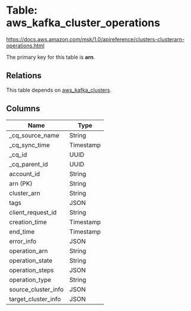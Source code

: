 # Table: aws_kafka_cluster_operations

https://docs.aws.amazon.com/msk/1.0/apireference/clusters-clusterarn-operations.html

The primary key for this table is **arn**.

## Relations

This table depends on [aws_kafka_clusters](aws_kafka_clusters).

## Columns

| Name          | Type          |
| ------------- | ------------- |
|_cq_source_name|String|
|_cq_sync_time|Timestamp|
|_cq_id|UUID|
|_cq_parent_id|UUID|
|account_id|String|
|arn (PK)|String|
|cluster_arn|String|
|tags|JSON|
|client_request_id|String|
|creation_time|Timestamp|
|end_time|Timestamp|
|error_info|JSON|
|operation_arn|String|
|operation_state|String|
|operation_steps|JSON|
|operation_type|String|
|source_cluster_info|JSON|
|target_cluster_info|JSON|